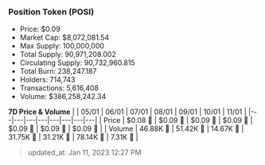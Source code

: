 
  ### Position Token (POSI)
  - Price: $0.09
  - Market Cap: $8,072,081.54
  - Max Supply: 100,000,000
  - Total Supply: 90,971,208.002
  - Circulating Supply: 90,732,960.815
  - Total Burn: 238,247.187
  - Holders: 714,743
  - Transactions: 5,616,408
  - Volume: $386,258,242.34

  **7D Price & Volume**
  | | 05&#x2F;01 | 06&#x2F;01 | 07&#x2F;01 | 08&#x2F;01 | 09&#x2F;01 | 10&#x2F;01 | 11&#x2F;01 |
  |---|---|---|---|---|---|---|---|
  | Price | $0.08 🔻 | $0.09 🚀 | $0.09 🚀 | $0.09 🚀 | $0.09 🔻 | $0.09 🚀 | $0.09 🚀 |
  | Volume | 46.88K 🚀 | 51.42K 🚀 | 14.67K 🔻 | 31.75K 🚀 | 31.21K 🔻 | 78.14K 🚀 | 7.31K 🔻 |

  > updated_at: Jan 11, 2023 12:27 PM
